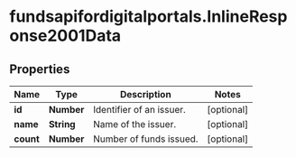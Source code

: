 # fundsapifordigitalportals.InlineResponse2001Data

## Properties

Name | Type | Description | Notes
------------ | ------------- | ------------- | -------------
**id** | **Number** | Identifier of an issuer. | [optional] 
**name** | **String** | Name of the issuer. | [optional] 
**count** | **Number** | Number of funds issued. | [optional] 


